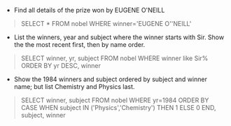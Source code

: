 - Find all details of the prize won by EUGENE O'NEILL
> SELECT * FROM nobel WHERE winner='EUGENE O''NEILL'

- List the winners, year and subject where the winner starts with Sir. Show the the most recent first, then by name order.
> SELECT winner, yr, subject FROM nobel WHERE winner like Sir% ORDER BY yr DESC, winner

- Show the 1984 winners and subject ordered by subject and winner name; but list Chemistry and Physics last.
> SELECT winner, subject 
> FROM nobel 
> WHERE yr=1984 
> ORDER BY 
> CASE WHEN subject IN ('Physics','Chemistry') THEN 1 ELSE 0 END, subject, winner